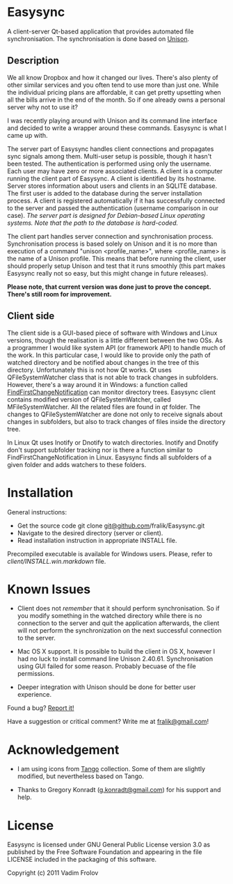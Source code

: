 Easysync
========

A client-server Qt-based application that provides automated file synchronisation. The synchronisation is done based on [Unison](http://www.cis.upenn.edu/~bcpierce/unison/).

Description
-----------

We all know Dropbox and how it changed our lives. There's also plenty of other similar services and you often tend to use more than just one. While the individual pricing plans are affordable, it can get pretty upsetting when all the bills arrive in the end of the month. So if one already owns a personal server why not to use it?

I was recently playing around with Unison and its command line interface and decided to write a wrapper around these commands. Easysync is what I came up with. 

The server part of Easysync handles client connections and propagates sync signals among them. Multi-user setup is possible, though it hasn't been tested. The authentication is performed using only the username.  Each user may have zero or more associated clients. A client is a computer running the client part of Easysync. A client is identified by its hostname. Server stores information about users and clients in an SQLITE database. The first user is added to the database during the server installation process. A client is registered automatically if it has successfully connected to the server and passed the authentication (username comparison in our case). *The server part is designed for Debian-based Linux operating systems. Note that the path to the database is hard-coded.*

The client part handles server connection and synchronisation process. Synchronisation process is based solely on Unison and it is no more than execution of a command "unison <profile_name>", where <profile_name> is the name of a Unison profile. This means that before running the client, user should properly setup Unison and test that it runs smoothly (this part makes Easysync really not so easy, but this might change in future releases).

**Please note, that current version was done just to prove the concept. There's still room for improvement.**

Client side
-----------

The client side is a GUI-based piece of software with Windows and Linux versions, though the realisation is a little different between the two OSs. As a programmer I would like system API (or framework API) to handle much of the work. In this particular case, I would like to provide only the path of watched directory and be notified about changes in the tree of this directory. Unfortunately this is not how Qt works. Qt uses QFileSystemWatcher class that is not able to track changes in subfolders. However, there's a way around it in Windows: a function called [FindFirstChangeNotification](http://msdn.microsoft.com/en-us/library/aa364417.aspx) can monitor directory trees. Easysync client contains modified version of QFileSystemWatcher, called MFileSystemWatcher. All the related files are found in *qt* folder. The changes to QFileSystemWatcher are done not only to receive signals about changes in subfolders, but also to track changes of files inside the directory tree.

In Linux Qt uses Inotify or Dnotify to watch directories. Inotify and Dnotify don't support subfolder tracking nor is there a function similar to FindFirstChangeNotification in Linux. Easysync finds all subfolders of a given folder and adds watchers to these folders.

Installation
============

General instructions:
* Get the source code
    git clone git@github.com/fralik/Easysync.git
* Navigate to the desired directory (server or client).
* Read installation instruction in appropriate INSTALL file.

Precompiled executable is available for Windows users. Please, refer to *client/INSTALL.win.markdown* file.

Known Issues
============

* Client does not *remember* that it should perform synchronisation. So if you modify something in the watched directory while there is no connection to the server and quit the application afterwards, the client will not perform the synchronization on the next successful connection to the server.

* Mac OS X support. It is possible to build the client in OS X, however I had no luck to install command line Unison 2.40.61. Synchronisation using GUI failed for some reason. Probably becuase of the file permissions.

* Deeper integration with Unison should be done for better user experience.

Found a bug? [Report it!](https://github.com/fralik/Easysync/issues)

Have a suggestion or critical comment? Write me at fralik@gmail.com!

Acknowledgement
===============

* I am using icons from [Tango](http://tango.freedesktop.org/Tango_Desktop_Project) collection. Some of them are slightly modified, but nevertheless based on Tango.

* Thanks to Gregory Konradt (g.konradt@gmail.com) for his support and help.

License
=======
Easysync is licensed under GNU General Public License version 3.0 as published by the Free Software Foundation and appearing in the file LICENSE included in the packaging of this software.

Copyright (c) 2011 Vadim Frolov
